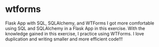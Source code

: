 # wtforms
Flask App with SQL, SQLAlchemy, and WTForms
I got more comfortable using SQL and SQLAlchemy in a Flask App in this exercise. With the knowledge gained in this exercise, I practice using WTForms. I love duplication and writing smaller and more efficient code!!!
